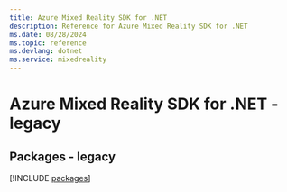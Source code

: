 ```yaml
---
title: Azure Mixed Reality SDK for .NET
description: Reference for Azure Mixed Reality SDK for .NET
ms.date: 08/28/2024
ms.topic: reference
ms.devlang: dotnet
ms.service: mixedreality
---
```

# Azure Mixed Reality SDK for .NET - legacy
## Packages - legacy
[!INCLUDE [packages](mixed-reality-index.md)]
